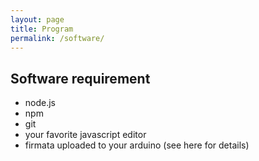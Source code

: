 ```yaml
---
layout: page
title: Program
permalink: /software/
---
```


## Software requirement

- node.js
- npm
- git
- your favorite javascript editor
- firmata uploaded to your arduino (see here for details)


